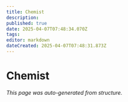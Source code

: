 ```yaml
---
title: Chemist
description: 
published: true
date: 2025-04-07T07:48:34.070Z
tags: 
editor: markdown
dateCreated: 2025-04-07T07:48:31.873Z
---
```


# Chemist

*This page was auto-generated from structure.*